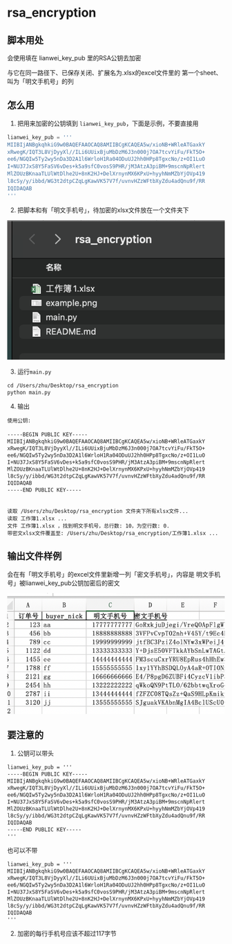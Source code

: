 # rsa_encryption



## 脚本用处

会使用填在 lianwei_key_pub 里的RSA公钥去加密

与它在同一路径下、已保存关闭、扩展名为.xlsx的excel文件里的 第一个sheet、叫为「明文手机号」的列



## 怎么用

1. 把用来加密的公钥填到 `lianwei_key_pub`，下面是示例，不要直接用

```python
lianwei_key_pub = '''
MIIBIjANBgkqhkiG9w0BAQEFAAOCAQ8AMIIBCgKCAQEA5w/xioNB+WRleATGaxkY
xRwegK/IQT3L8VjDyyXl//ILi6UUixBjuMbDzM6J3n000j7OA7tcvYiFu/FkT5O+
ee6/NGQIw5Ty2wy5nDa3D2A1l6WrloH1Ra04ODuUJ2hh0HPp8TgxcNo/z+OI1LuO
I+NU37JxS8Y5FaSV6vDes+k5a9sfC0vosS9PHR/jM3AtzA3piBM+9mscnNpRlert
MlZOUzBKnaaTLUlWtDlhe2U+8nK2HJ+DelXrnynMX6KPxU+hyyhNmMZbYjOVp419
l8cSy/y/ibbd/WG3t2dtpCZqLgKawVK57V7f/uvnvHZzWFtbXyZdu4adQnu9f/RR
IQIDAQAB
'''
```

2. 把脚本和有「明文手机号」，待加密的xlsx文件放在一个文件夹下

![file_example](file_example.png)

3. 运行`main.py`

```
cd /Users/zhu/Desktop/rsa_encryption
python main.py
```

4. 输出

```
使用公钥:

-----BEGIN PUBLIC KEY-----
MIIBIjANBgkqhkiG9w0BAQEFAAOCAQ8AMIIBCgKCAQEA5w/xioNB+WRleATGaxkY
xRwegK/IQT3L8VjDyyXl//ILi6UUixBjuMbDzM6J3n000j7OA7tcvYiFu/FkT5O+
ee6/NGQIw5Ty2wy5nDa3D2A1l6WrloH1Ra04ODuUJ2hh0HPp8TgxcNo/z+OI1LuO
I+NU37JxS8Y5FaSV6vDes+k5a9sfC0vosS9PHR/jM3AtzA3piBM+9mscnNpRlert
MlZOUzBKnaaTLUlWtDlhe2U+8nK2HJ+DelXrnynMX6KPxU+hyyhNmMZbYjOVp419
l8cSy/y/ibbd/WG3t2dtpCZqLgKawVK57V7f/uvnvHZzWFtbXyZdu4adQnu9f/RR
IQIDAQAB
-----END PUBLIC KEY-----


读取 /Users/zhu/Desktop/rsa_encryption 文件夹下所有xlsx文件...
读取 工作簿1.xlsx ...
文件 工作簿1.xlsx ，找到明文手机号，总行数: 10，为空行数: 0.
带密文xlsx文件覆盖至: /Users/zhu/Desktop/rsa_encryption/工作簿1.xlsx ...
```



## 输出文件样例

会在有「明文手机号」的excel文件里新增一列「密文手机号」，内容是 明文手机号」被lianwei_key_pub公钥加密后的密文️



![截屏2022-10-14 下午11.15.31](example.png)



## 要注意的

1. 公钥可以带头

```
lianwei_key_pub = '''
-----BEGIN PUBLIC KEY-----
MIIBIjANBgkqhkiG9w0BAQEFAAOCAQ8AMIIBCgKCAQEA5w/xioNB+WRleATGaxkY
xRwegK/IQT3L8VjDyyXl//ILi6UUixBjuMbDzM6J3n000j7OA7tcvYiFu/FkT5O+
ee6/NGQIw5Ty2wy5nDa3D2A1l6WrloH1Ra04ODuUJ2hh0HPp8TgxcNo/z+OI1LuO
I+NU37JxS8Y5FaSV6vDes+k5a9sfC0vosS9PHR/jM3AtzA3piBM+9mscnNpRlert
MlZOUzBKnaaTLUlWtDlhe2U+8nK2HJ+DelXrnynMX6KPxU+hyyhNmMZbYjOVp419
l8cSy/y/ibbd/WG3t2dtpCZqLgKawVK57V7f/uvnvHZzWFtbXyZdu4adQnu9f/RR
IQIDAQAB
-----END PUBLIC KEY-----
'''
```

也可以不带

```
lianwei_key_pub = '''
MIIBIjANBgkqhkiG9w0BAQEFAAOCAQ8AMIIBCgKCAQEA5w/xioNB+WRleATGaxkY
xRwegK/IQT3L8VjDyyXl//ILi6UUixBjuMbDzM6J3n000j7OA7tcvYiFu/FkT5O+
ee6/NGQIw5Ty2wy5nDa3D2A1l6WrloH1Ra04ODuUJ2hh0HPp8TgxcNo/z+OI1LuO
I+NU37JxS8Y5FaSV6vDes+k5a9sfC0vosS9PHR/jM3AtzA3piBM+9mscnNpRlert
MlZOUzBKnaaTLUlWtDlhe2U+8nK2HJ+DelXrnynMX6KPxU+hyyhNmMZbYjOVp419
l8cSy/y/ibbd/WG3t2dtpCZqLgKawVK57V7f/uvnvHZzWFtbXyZdu4adQnu9f/RR
IQIDAQAB
'''
```

2. 加密的每行手机号应该不超过117字节
